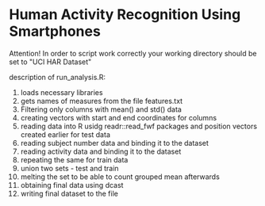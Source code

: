# Human Activity Recognition Using Smartphones

Attention! In order to script work correctly your working directory should be set to "UCI HAR Dataset"

description of run_analysis.R:

1. loads necessary libraries
2. gets names of measures from the file features.txt
3. Filtering only columns with mean() and std() data
4. creating vectors with start and end coordinates for columns
5. reading data into R usidg readr::read_fwf packages and position vectors created earlier for test data
6. reading subject number data and binding it to the dataset
7. reading activity data and binding it to the dataset
8. repeating the same for train data
9. union two sets - test and train
10. melting the set to be able to count grouped mean afterwards
11. obtaining final data using dcast
12. writing final dataset to the file
